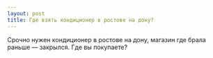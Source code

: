 ```yaml
---
layout: post 
title: Где взять кондиционер в ростове на дону? 
--- 
```

Срочно нужен кондиционер в ростове на дону, магазин где брала раньше — закрылся. Где вы покупаете?
